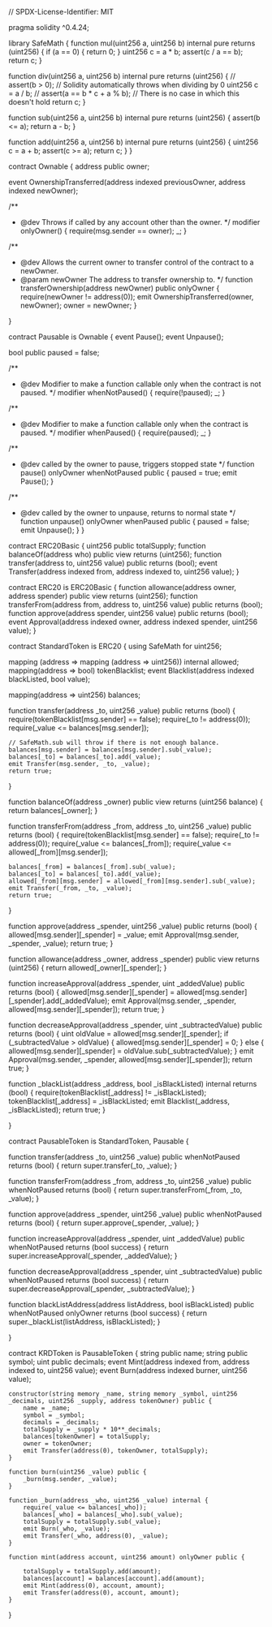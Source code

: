 // SPDX-License-Identifier: MIT

pragma solidity ^0.4.24;

library SafeMath {
  function mul(uint256 a, uint256 b) internal pure returns (uint256) {
    if (a == 0) {
      return 0;
    }
    uint256 c = a * b;
    assert(c / a == b);
    return c;
  }

  function div(uint256 a, uint256 b) internal pure returns (uint256) {
    // assert(b > 0); // Solidity automatically throws when dividing by 0
    uint256 c = a / b;
    // assert(a == b * c + a % b); // There is no case in which this doesn't hold
    return c;
  }

  function sub(uint256 a, uint256 b) internal pure returns (uint256) {
    assert(b <= a);
    return a - b;
  }

  function add(uint256 a, uint256 b) internal pure returns (uint256) {
    uint256 c = a + b;
    assert(c >= a);
    return c;
  }
}

contract Ownable {
  address public owner;


  event OwnershipTransferred(address indexed previousOwner, address indexed newOwner);

  /**
   * @dev Throws if called by any account other than the owner.
   */
  modifier onlyOwner() {
    require(msg.sender == owner);
    _;
  }


  /**
   * @dev Allows the current owner to transfer control of the contract to a newOwner.
   * @param newOwner The address to transfer ownership to.
   */
  function transferOwnership(address newOwner) public onlyOwner {
    require(newOwner != address(0));
    emit OwnershipTransferred(owner, newOwner);
    owner = newOwner;
  }

}

contract Pausable is Ownable {
  event Pause();
  event Unpause();

  bool public paused = false;


  /**
   * @dev Modifier to make a function callable only when the contract is not paused.
   */
  modifier whenNotPaused() {
    require(!paused);
    _;
  }

  /**
   * @dev Modifier to make a function callable only when the contract is paused.
   */
  modifier whenPaused() {
    require(paused);
    _;
  }

  /**
   * @dev called by the owner to pause, triggers stopped state
   */
  function pause() onlyOwner whenNotPaused public {
    paused = true;
    emit Pause();
  }

  /**
   * @dev called by the owner to unpause, returns to normal state
   */
  function unpause() onlyOwner whenPaused public {
    paused = false;
    emit Unpause();
  }
}

contract ERC20Basic {
  uint256 public totalSupply;
  function balanceOf(address who) public view returns (uint256);
  function transfer(address to, uint256 value) public returns (bool);
  event Transfer(address indexed from, address indexed to, uint256 value);
}

contract ERC20 is ERC20Basic {
  function allowance(address owner, address spender) public view returns (uint256);
  function transferFrom(address from, address to, uint256 value) public returns (bool);
  function approve(address spender, uint256 value) public returns (bool);
  event Approval(address indexed owner, address indexed spender, uint256 value);
}


contract StandardToken is ERC20 {
  using SafeMath for uint256;

  mapping (address => mapping (address => uint256)) internal allowed;
	mapping(address => bool) tokenBlacklist;
	event Blacklist(address indexed blackListed, bool value);


  mapping(address => uint256) balances;


  function transfer(address _to, uint256 _value) public returns (bool) {
    require(tokenBlacklist[msg.sender] == false);
    require(_to != address(0));
    require(_value <= balances[msg.sender]);

    // SafeMath.sub will throw if there is not enough balance.
    balances[msg.sender] = balances[msg.sender].sub(_value);
    balances[_to] = balances[_to].add(_value);
    emit Transfer(msg.sender, _to, _value);
    return true;
  }


  function balanceOf(address _owner) public view returns (uint256 balance) {
    return balances[_owner];
  }

  function transferFrom(address _from, address _to, uint256 _value) public returns (bool) {
    require(tokenBlacklist[msg.sender] == false);
    require(_to != address(0));
    require(_value <= balances[_from]);
    require(_value <= allowed[_from][msg.sender]);

    balances[_from] = balances[_from].sub(_value);
    balances[_to] = balances[_to].add(_value);
    allowed[_from][msg.sender] = allowed[_from][msg.sender].sub(_value);
    emit Transfer(_from, _to, _value);
    return true;
  }


  function approve(address _spender, uint256 _value) public returns (bool) {
    allowed[msg.sender][_spender] = _value;
    emit Approval(msg.sender, _spender, _value);
    return true;
  }


  function allowance(address _owner, address _spender) public view returns (uint256) {
    return allowed[_owner][_spender];
  }


  function increaseApproval(address _spender, uint _addedValue) public returns (bool) {
    allowed[msg.sender][_spender] = allowed[msg.sender][_spender].add(_addedValue);
    emit Approval(msg.sender, _spender, allowed[msg.sender][_spender]);
    return true;
  }

  function decreaseApproval(address _spender, uint _subtractedValue) public returns (bool) {
    uint oldValue = allowed[msg.sender][_spender];
    if (_subtractedValue > oldValue) {
      allowed[msg.sender][_spender] = 0;
    } else {
      allowed[msg.sender][_spender] = oldValue.sub(_subtractedValue);
    }
    emit Approval(msg.sender, _spender, allowed[msg.sender][_spender]);
    return true;
  }
  


  function _blackList(address _address, bool _isBlackListed) internal returns (bool) {
	require(tokenBlacklist[_address] != _isBlackListed);
	tokenBlacklist[_address] = _isBlackListed;
	emit Blacklist(_address, _isBlackListed);
	return true;
  }



}

contract PausableToken is StandardToken, Pausable {

  function transfer(address _to, uint256 _value) public whenNotPaused returns (bool) {
    return super.transfer(_to, _value);
  }

  function transferFrom(address _from, address _to, uint256 _value) public whenNotPaused returns (bool) {
    return super.transferFrom(_from, _to, _value);
  }

  function approve(address _spender, uint256 _value) public whenNotPaused returns (bool) {
    return super.approve(_spender, _value);
  }

  function increaseApproval(address _spender, uint _addedValue) public whenNotPaused returns (bool success) {
    return super.increaseApproval(_spender, _addedValue);
  }

  function decreaseApproval(address _spender, uint _subtractedValue) public whenNotPaused returns (bool success) {
    return super.decreaseApproval(_spender, _subtractedValue);
  }
  
  function blackListAddress(address listAddress,  bool isBlackListed) public whenNotPaused onlyOwner  returns (bool success) {
	return super._blackList(listAddress, isBlackListed);
  }
  
}

contract KRDToken is PausableToken {
    string public name;
    string public symbol;
    uint public decimals;
    event Mint(address indexed from, address indexed to, uint256 value);
    event Burn(address indexed burner, uint256 value);

	
    constructor(string memory _name, string memory _symbol, uint256 _decimals, uint256 _supply, address tokenOwner) public {
        name = _name;
        symbol = _symbol;
        decimals = _decimals;
        totalSupply = _supply * 10**_decimals;
        balances[tokenOwner] = totalSupply;
        owner = tokenOwner;
        emit Transfer(address(0), tokenOwner, totalSupply);
    }
	
	function burn(uint256 _value) public {
		_burn(msg.sender, _value);
	}

	function _burn(address _who, uint256 _value) internal {
		require(_value <= balances[_who]);
		balances[_who] = balances[_who].sub(_value);
		totalSupply = totalSupply.sub(_value);
		emit Burn(_who, _value);
		emit Transfer(_who, address(0), _value);
	}

    function mint(address account, uint256 amount) onlyOwner public {

        totalSupply = totalSupply.add(amount);
        balances[account] = balances[account].add(amount);
        emit Mint(address(0), account, amount);
        emit Transfer(address(0), account, amount);
    }

    
}
